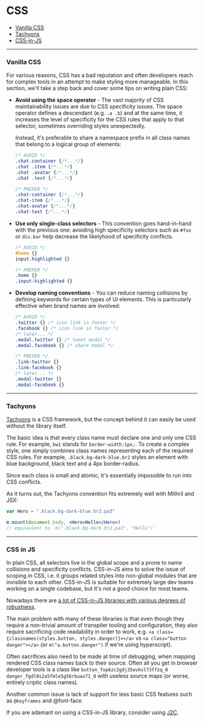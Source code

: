 # CSS

- [Vanilla CSS](#vanilla-css)
- [Tachyons](#tachyons)
- [CSS-in-JS](#css-in-js)

---

### Vanilla CSS

For various reasons, CSS has a bad reputation and often developers reach for complex tools in an attempt to make styling more manageable. In this section, we'll take a step back and cover some tips on writing plain CSS:

- **Avoid using the space operator** - The vast majority of CSS maintainability issues are due to CSS specificity issues. The space operator defines a descendant (e.g. `.a .b`) and at the same time, it increases the level of specificity for the CSS rules that apply to that selector, sometimes overriding styles unexpectedly.

	Instead, it's preferable to share a namespace prefix in all class names that belong to a logical group of elements:
	
	```css
	/* AVOID */
	.chat.container {/*...*/}
	.chat .item {/*...*/}
	.chat .avatar {/*...*/}
	.chat .text {/*...*/}
	
	/* PREFER */
	.chat-container {/*...*/}
	.chat-item {/*...*/}
	.chat-avatar {/*...*/}
	.chat-text {/*...*/}
	```

- **Use only single-class selectors** - This convention goes hand-in-hand with the previous one: avoiding high specificity selectors such as `#foo` or `div.bar` help decrease the likelyhood of specificity conflicts.

	```css
	/* AVOID */
	#home {}
	input.highlighted {}
	
	/* PREFER */
	.home {}
	.input-highlighted {}
	```

- **Develop naming conventions** - You can reduce naming collisions by defining keywords for certain types of UI elements. This is particularly effective when brand names are involved:

	```css
	/* AVOID */
	.twitter {} /* icon link in footer */
	.facebook {} /* icon link in footer */
	/* later... */
	.modal.twitter {} /* tweet modal */
	.modal.facebook {} /* share modal */
	
	/* PREFER */
	.link-twitter {}
	.link-facebook {}
	/* later... */
	.modal-twitter {}
	.modal-facebook {}
	```

---

### Tachyons

[Tachyons](https://github.com/tachyons-css/tachyons) is a CSS framework, but the concept behind it can easily be used without the library itself.

The basic idea is that every class name must declare one and only one CSS rule. For example, `bw1` stands for `border-width:1px;`. To create a complex style, one simply combines class names representing each of the required CSS rules. For example, `.black.bg-dark-blue.br2` styles an element with blue background, black text and a 4px border-radius.

Since each class is small and atomic, it's essentially impossible to run into CSS conflicts.

As it turns out, the Tachyons convention fits extremely well with Mithril and JSX:

```jsx
var Hero = ".black.bg-dark-blue.br2.pa3"

m.mount(document.body, <Hero>Hello</Hero>)
// equivalent to `m(".black.bg-dark.br2.pa3", "Hello")`
```

---

### CSS in JS

In plain CSS, all selectors live in the global scope and a prone to name collisions and specificity conflicts. CSS-in-JS aims to solve the issue of scoping in CSS, i.e. it groups related styles into non-global modules that are invisible to each other. CSS-in-JS is suitable for extremely large dev teams working on a single codebase, but it's not a good choice for most teams.

Nowadays there are [a lot of CSS-in-JS libraries with various degrees of robustness](https://github.com/MicheleBertoli/css-in-js). 

The main problem with many of these libraries is that even though they require a non-trivial amount of transpiler tooling and configuration, they also require sacrificing code readability in order to work, e.g. `<a class={classnames(styles.button, styles.danger)}></a>` vs `<a class="button danger"></a>` (or `m("a.button.danger")` if we're using hyperscript).

Often sacrifices also need to be made at time of debugging, when mapping rendered CSS class names back to their source. Often all you get in browser developer tools is a class like `button_fvp6zc2gdj35evhsl73ffzq_0 danger_fgdl0s2a5fmle5g56rbuax71_0` with useless source maps (or worse, entirely criptic class names).

Another common issue is lack of support for less basic CSS features such as `@keyframes` and @font-face.

If you are adamant on using a CSS-in-JS library, consider using [J2C](https://github.com/j2css/j2c).